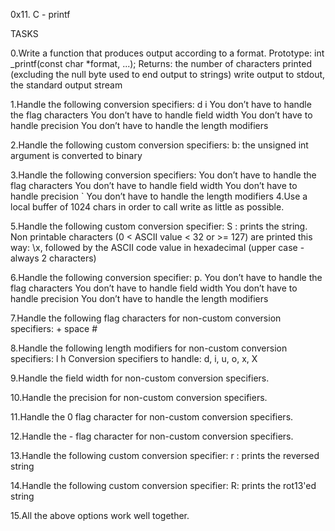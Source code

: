 0x11. C - printf

TASKS

0.Write a function that produces output according to a format.
	Prototype: int _printf(const char *format, ...);
	Returns: the number of characters printed (excluding the null byte used to end output to strings)
	write output to stdout, the standard output stream

1.Handle the following conversion specifiers:
	d
	i
	You don’t have to handle the flag characters
	You don’t have to handle field width
	You don’t have to handle precision
	You don’t have to handle the length modifiers

2.Handle the following custom conversion specifiers:
	b: the unsigned int argument is converted to binary

3.Handle the following conversion specifiers:
	You don’t have to handle the flag characters
	You don’t have to handle field width
	You don’t have to handle precision
`	You don’t have to handle the length modifiers
4.Use a local buffer of 1024 chars in order to call write as little as possible.

5.Handle the following custom conversion specifier:
	S : prints the string.
	Non printable characters (0 < ASCII value < 32 or >= 127) are printed this way: \x, followed by the ASCII code value in hexadecimal (upper case - always 2 characters)

6.Handle the following conversion specifier: p.
	You don’t have to handle the flag characters
	You don’t have to handle field width
	You don’t have to handle precision
	You don’t have to handle the length modifiers

7.Handle the following flag characters for non-custom conversion specifiers:
	+
	space
	#

8.Handle the following length modifiers for non-custom conversion specifiers:
	l
	h
	Conversion specifiers to handle: d, i, u, o, x, X

9.Handle the field width for non-custom conversion specifiers.

10.Handle the precision for non-custom conversion specifiers.

11.Handle the 0 flag character for non-custom conversion specifiers.

12.Handle the - flag character for non-custom conversion specifiers.

13.Handle the following custom conversion specifier:
	r : prints the reversed string

14.Handle the following custom conversion specifier:
	R: prints the rot13'ed string

15.All the above options work well together.

